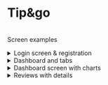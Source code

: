 # Tip&go
</br> Screen examples
</br><details><summary>Login screen & registration</summary>
<img src="https://github.com/brrcd/brrcd/blob/main/login_registration.gif" width="400" height="790">
</details>
<details><summary>Dashboard and tabs</summary>
<img src="https://github.com/brrcd/brrcd/blob/main/dashboard_with_tabs.gif" width="400" height="790">
</details>
<details><summary>Dashboard screen with charts</summary>
<img src="https://github.com/brrcd/brrcd/blob/main/dashboard_with_charts.gif" width="400" height="790">
</details>
<details><summary>Reviews with details</summary>
</br><img src="https://github.com/brrcd/brrcd/blob/main/reviews_screen.gif" width="400" height="790">
</details>
